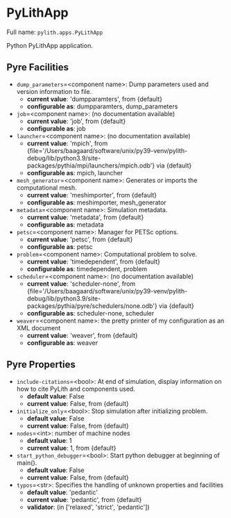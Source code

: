 # PyLithApp

Full name: `pylith.apps.PyLithApp`

Python PyLithApp application.

## Pyre Facilities

* `dump_parameters`=\<component name\>: Dump parameters used and version information to file.
  - **current value**: 'dumpparamters', from {default}
  - **configurable as**: dumpparamters, dump_parameters
* `job`=\<component name\>: (no documentation available)
  - **current value**: 'job', from {default}
  - **configurable as**: job
* `launcher`=\<component name\>: (no documentation available)
  - **current value**: 'mpich', from {file='/Users/baagaard/software/unix/py39-venv/pylith-debug/lib/python3.9/site-packages/pythia/mpi/launchers/mpich.odb'} via {default}
  - **configurable as**: mpich, launcher
* `mesh_generator`=\<component name\>: Generates or imports the computational mesh.
  - **current value**: 'meshimporter', from {default}
  - **configurable as**: meshimporter, mesh_generator
* `metadata`=\<component name\>: Simulation metadata.
  - **current value**: 'metadata', from {default}
  - **configurable as**: metadata
* `petsc`=\<component name\>: Manager for PETSc options.
  - **current value**: 'petsc', from {default}
  - **configurable as**: petsc
* `problem`=\<component name\>: Computational problem to solve.
  - **current value**: 'timedependent', from {default}
  - **configurable as**: timedependent, problem
* `scheduler`=\<component name\>: (no documentation available)
  - **current value**: 'scheduler-none', from {file='/Users/baagaard/software/unix/py39-venv/pylith-debug/lib/python3.9/site-packages/pythia/pyre/schedulers/none.odb'} via {default}
  - **configurable as**: scheduler-none, scheduler
* `weaver`=\<component name\>: the pretty printer of my configuration as an XML document
  - **current value**: 'weaver', from {default}
  - **configurable as**: weaver

## Pyre Properties

* `include-citations`=\<bool\>: At end of simulation, display information on how to cite PyLith and components used.
  - **default value**: False
  - **current value**: False, from {default}
* `initialize_only`=\<bool\>: Stop simulation after initializing problem.
  - **default value**: False
  - **current value**: False, from {default}
* `nodes`=\<int\>: number of machine nodes
  - **default value**: 1
  - **current value**: 1, from {default}
* `start_python_debugger`=\<bool\>: Start python debugger at beginning of main().
  - **default value**: False
  - **current value**: False, from {default}
* `typos`=\<str\>: Specifies the handling of unknown properties and facilities
  - **default value**: 'pedantic'
  - **current value**: 'pedantic', from {default}
  - **validator**: (in ['relaxed', 'strict', 'pedantic'])
